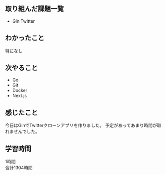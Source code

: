 ## 取り組んだ課題一覧
- Gin Twitter

## わかったこと
特になし

## 次やること
- Go
- Git
- Docker
- Next.js

## 感じたこと
今日はGinでTwitterクローンアプリを作りました。
予定があってあまり時間が取れませんでした。

## 学習時間
1時間<br />
合計1304時間
